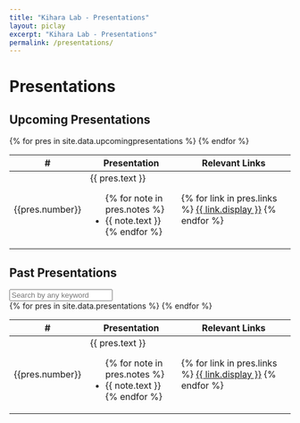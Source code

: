 ```yaml
---
title: "Kihara Lab - Presentations"
layout: piclay
excerpt: "Kihara Lab - Presentations"
permalink: /presentations/
---
```


# Presentations

## Upcoming Presentations
<table id="publication_table" class="table table-striped table-hover">
<thead class="thead-light">
    <tr>
        <th scope="col">#</th>
        <th scope="col">Presentation</th>
        <th scope="col">Relevant Links</th>
    </tr>
</thead>
<tbody>
    {% for pres in site.data.upcomingpresentations %}
        <tr>
            <td class="col">
                {{pres.number}}
            </td>
            <td class="col">
                {{ pres.text }}
                <ul>
                {% for note in pres.notes %}
                <li>{{ note.text }}</li>
                {% endfor %}
                </ul>
            </td>
            <td class="col">
                {% for link in pres.links %}
                <a href="{{link.url}}">{{ link.display }}</a>
                {% endfor %}
            </td>
        </tr>
    {% endfor %}
</tbody>
</table>

## Past Presentations

<div class="input-group">
<input id="search_table" onkeyup="filterTable()" type="search" class="form-control" placeholder="Search by any keyword" />
</div>
<table id="presentation_table" class="table table-striped table-hover">
    <thead class="thead-light">
        <tr>
            <th scope="col">#</th>
            <th scope="col">Presentation</th>
            <th scope="col">Relevant Links</th>
        </tr>
    </thead>
    <tbody>
        {% for pres in site.data.presentations %}
            <tr>
                <td class="col">
                    {{pres.number}}
                </td>
                <td class="col">
                    {{ pres.text }}
                    <ul>
                    {% for note in pres.notes %}
                    <li>{{ note.text }}</li>
                    {% endfor %}
                    </ul>
                </td>
                <td class="col">
                    {% for link in pres.links %}
                    <a href="{{link.url}}">{{ link.display }}</a>
                    {% endfor %}
                </td>
            </tr>
        {% endfor %}
    </tbody>
</table>
<script>
    function filterTable() {
    var input, filter, table, tr, td, i, txtValue;
    input = document.getElementById("search_table");
    filter = input.value.toUpperCase();
    table = document.getElementById("presentation_table");
    tr = table.getElementsByTagName("tr");
    for (i = 0; i < tr.length; i++) {
        td = tr[i].getElementsByTagName("td")[1];
        if (td) {
            txtValue = td.textContent || td.innerText;
            if (txtValue.toUpperCase().indexOf(filter) > -1) {
                tr[i].style.display = "";
            } else {
                tr[i].style.display = "none";
            }
        }           
    }
    }
</script>